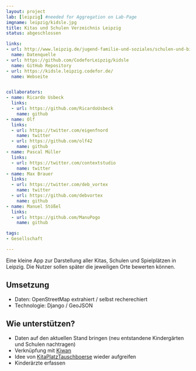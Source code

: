 ```yaml
---
layout: project
lab: [leipzig] #needed for Aggregation on Lab-Page
imgname: leipzig/kidsle.jpg
title: Kitas und Schulen Verzeichnis Leipzig
status: abgeschlossen

links:
- url: http://www.leipzig.de/jugend-familie-und-soziales/schulen-und-bildung/schulen/
  name: Datenquelle
- url: https://github.com/CodeforLeipzig/kidsle
  name: GitHub Repository
- url: https://kidsle.leipzig.codefor.de/
  name: Webseite


collaborators:
- name: Ricardo Usbeck
  links:
  - url: https://github.com/RicardoUsbeck
    name: github
- name: Olf
  links:
  - url: https://twitter.com/eigenfnord
    name: twitter
  - url: https://github.com/olf42
    name: github
- name: Pascal Müller
  links:
  - url: https://twitter.com/contextstudio
    name: twitter
- name: Max Brauer
  links:
  - url: https://twitter.com/deb_vortex
    name: twitter
  - url: https://github.com/debvortex
    name: github
- name: Manuel Stößel
  links:
  - url: https://github.com/ManuPogo
    name: github

tags:
- Gesellschaft

---
```


Eine kleine App zur Darstellung aller Kitas, Schulen und Spielplätzen in Leipzig. Die Nutzer sollen später die jeweiligen Orte bewerten können.


## Umsetzung
 * Daten: OpenStreetMap extrahiert / selbst recherechiert
 * Technologie: Django / GeoJSON

## Wie unterstützen?
 * Daten auf den aktuellen Stand bringen (neu entstandene Kindergärten und Schulen nachtragen)
 * Verknüpfung mit [Kiwan](https://www.meinkitaplatz-leipzig.de)
 * Idee von [KitaPlatzTauschboerse](https://www.facebook.com/KitaPlatzTauschboerse) wieder aufgreifen
 * Kinderärzte erfassen

